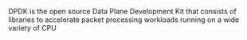 DPDK is the open source Data Plane Development Kit that consists of libraries to accelerate packet processing workloads running on a wide variety of CPU
